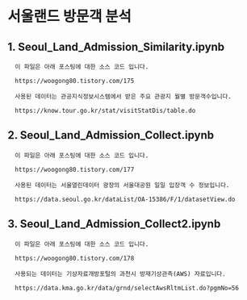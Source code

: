 # 서울랜드 방문객 분석

## 1. Seoul_Land_Admission_Similarity.ipynb

      이 파일은 아래 포스팅에 대한 소스 코드 입니다.
      
      https://woogong80.tistory.com/175
      
      사용된 데이터는 관공지식정보시스템에서 받은 주요 관광지 월별 방문객수입니다.
      
      https://know.tour.go.kr/stat/visitStatDis/table.do
      
## 2. Seoul_Land_Admission_Collect.ipynb

      이 파일은 아래 포스팅에 대한 소스 코드 입니다.
      
      https://woogong80.tistory.com/177
      
      사용된 데이터는 서울열린데이터 광장의 서울대공원 일일 입장객 수 정보입니다.
      
      https://data.seoul.go.kr/dataList/OA-15386/F/1/datasetView.do
      
## 3. Seoul_Land_Admission_Collect2.ipynb

      이 파일은 아래 포스팅에 대한 소스 코드 입니다.
      
      https://woogong80.tistory.com/178
      
      사용되는 데이터는 기상자료개방포털의 과천시 방재기상관측(AWS) 자료입니다.
      
      https://data.kma.go.kr/data/grnd/selectAwsRltmList.do?pgmNo=56
